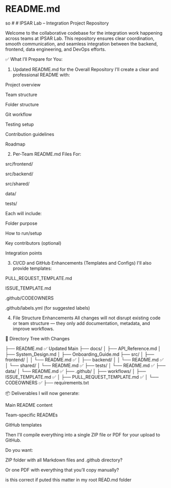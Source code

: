 # README.md

so # # IPSAR Lab – Integration Project Repository

Welcome to the collaborative codebase for the integration work happening across teams at IPSAR Lab. This repository ensures clear coordination, smooth communication, and seamless integration between the backend, frontend, data engineering, and DevOps efforts.

✅ What I’ll Prepare for You:
1. Updated README.md for the Overall Repository
I'll create a clear and professional README with:

Project overview

Team structure

Folder structure

Git workflow

Testing setup

Contribution guidelines

Roadmap

2. Per-Team README.md Files
For:

src/frontend/

src/backend/

src/shared/

data/

tests/

Each will include:

Folder purpose

How to run/setup

Key contributors (optional)

Integration points

3. CI/CD and GitHub Enhancements (Templates and Configs)
I'll also provide templates:

PULL_REQUEST_TEMPLATE.md

ISSUE_TEMPLATE.md

.github/CODEOWNERS

.github/labels.yml (for suggested labels)

4. File Structure Enhancements
All changes will not disrupt existing code or team structure — they only add documentation, metadata, and improve workflows.

📁 Directory Tree with Changes

├── README.md  ✅ Updated Main
├── docs/
│   ├── API_Reference.md
│   ├── System_Design.md
│   ├── Onboarding_Guide.md
├── src/
│   ├── frontend/
│   │   └── README.md ✅
│   ├── backend/
│   │   └── README.md ✅
│   └── shared/
│       └── README.md ✅
├── tests/
│   └── README.md ✅
├── data/
│   └── README.md ✅
├── .github/
│   ├── workflows/
│   ├── ISSUE_TEMPLATE.md ✅
│   ├── PULL_REQUEST_TEMPLATE.md ✅
│   └── CODEOWNERS ✅
├── requirements.txt

📦 Deliverables
I will now generate:

Main README content

Team-specific READMEs

GitHub templates

Then I'll compile everything into a single ZIP file or PDF for your upload to GitHub.

Do you want:

ZIP folder with all Markdown files and .github directory?

Or one PDF with everything that you’ll copy manually?

is this correct if puted this matter in my root READ.md folder
